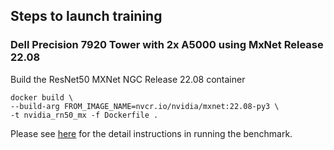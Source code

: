 ## Steps to launch training

### Dell Precision 7920 Tower with 2x A5000 using MxNet Release 22.08

Build the ResNet50 MXNet NGC Release 22.08 container
```
docker build \
--build-arg FROM_IMAGE_NAME=nvcr.io/nvidia/mxnet:22.08-py3 \
-t nvidia_rn50_mx -f Dockerfile .
```

Please see [here](../mxnet/README.md) for the detail instructions in running the benchmark. 
